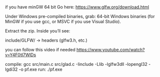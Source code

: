 if you have minGW 64 bit 
Go here: https://www.glfw.org/download.html

Under Windows pre-compiled binaries, grab:
64-bit Windows binaries (for MinGW if you use gcc, or MSVC if you use Visual Studio).

Extract the zip. Inside you’ll see:

include/GLFW/ → headers (glfw3.h, etc.)

you can follow this video if needed
https://www.youtube.com/watch?v=Y4F0tI7WlDs

compile: gcc src/main.c src/glad.c -Iinclude -Llib -lglfw3dll -lopengl32 -lgdi32 -o pf.exe
run: ./pf.exe